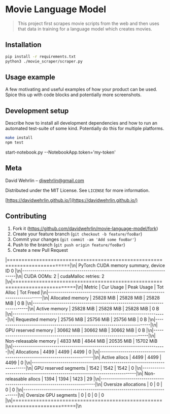 # Movie Language Model
> This project first scrapes movie scripts from the web and then uses that data in training for a language model which creates movies.


## Installation

```sh
pip install -r requirements.txt
python3 ./movie_scraper/scraper.py
```

## Usage example

A few motivating and useful examples of how your product can be used. Spice this up with code blocks and potentially more screenshots.


## Development setup

Describe how to install all development dependencies and how to run an automated test-suite of some kind. Potentially do this for multiple platforms.

```sh
make install
npm test
```

start-notebook.py --NotebookApp.token='my-token'

## Meta

David Wehrlin – djwehrlin@gmail.com

Distributed under the MIT License. See ``LICENSE`` for more information.

[https://davidwehrlin.github.io/](https://davidwehrlin.github.io/)

## Contributing

1. Fork it (<https://github.com/davidwehrlin/movie-language-model/fork>)
2. Create your feature branch (`git checkout -b feature/fooBar`)
3. Commit your changes (`git commit -am 'Add some fooBar'`)
4. Push to the branch (`git push origin feature/fooBar`)
5. Create a new Pull Request




|===========================================================================|\n|                  PyTorch CUDA memory summary, device ID 0                 |\n|---------------------------------------------------------------------------|\n|            CUDA OOMs: 2            |        cudaMalloc retries: 2         |\n|===========================================================================|\n|        Metric         | Cur Usage  | Peak Usage | Tot Alloc  | Tot Freed  |\n|---------------------------------------------------------------------------|\n| Allocated memory      |  25828 MiB |  25828 MiB |  25828 MiB |      0 B   |\n|---------------------------------------------------------------------------|\n| Active memory         |  25828 MiB |  25828 MiB |  25828 MiB |      0 B   |\n|---------------------------------------------------------------------------|\n| Requested memory      |  25756 MiB |  25756 MiB |  25756 MiB |      0 B   |\n|---------------------------------------------------------------------------|\n| GPU reserved memory   |  30662 MiB |  30662 MiB |  30662 MiB |      0 B   |\n|---------------------------------------------------------------------------|\n| Non-releasable memory |   4833 MiB |   4844 MiB |  20535 MiB |  15702 MiB |\n|---------------------------------------------------------------------------|\n| Allocations           |    4499    |    4499    |    4499    |       0    |\n|---------------------------------------------------------------------------|\n| Active allocs         |    4499    |    4499    |    4499    |       0    |\n|---------------------------------------------------------------------------|\n| GPU reserved segments |    1542    |    1542    |    1542    |       0    |\n|---------------------------------------------------------------------------|\n| Non-releasable allocs |    1394    |    1394    |    1423    |      29    |\n|---------------------------------------------------------------------------|\n| Oversize allocations  |       0    |       0    |       0    |       0    |\n|---------------------------------------------------------------------------|\n| Oversize GPU segments |       0    |       0    |       0    |       0    |\n|===========================================================================|\n